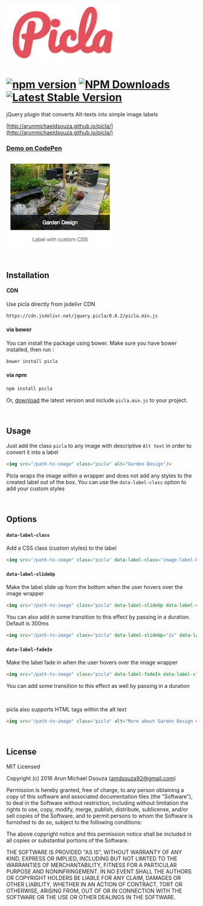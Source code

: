 <img src="https://github.com/ArunMichaelDsouza/picla/raw/master/icon.png" width="300" height="auto" alt="picla icon"/>

#  [![npm version](https://badge.fury.io/js/picla.svg)](https://badge.fury.io/js/picla) [![NPM Downloads](https://img.shields.io/npm/dm/picla.svg?style=flat-square)](https://www.npmjs.com/package/picla) [![Latest Stable Version](https://img.shields.io/bower/v/picla.svg?style=flat-square)](http://bower.io/search/?q=picla)
jQuery plugin that converts Alt-texts into simple image labels

[http://arunmichaeldsouza.github.io/picla/](http://arunmichaeldsouza.github.io/picla/)

### [Demo on CodePen](http://codepen.io/amdsouza92/full/aZOPVZ/)

![picla](https://raw.githubusercontent.com/ArunMichaelDsouza/picla/master/demo/img/example.png)

<br/>

## Installation

#### CDN 

Use picla directly from jsdelivr CDN

```html
https://cdn.jsdelivr.net/jquery.picla/0.8.2/picla.min.js
```

#### via bower

You can install the package using bower. Make sure you have bower installed, then run : 

```html
bower install picla
```

#### via npm

```html
npm install picla
```

Or, [download](https://github.com/ArunMichaelDsouza/picla/releases) the latest version and include ``picla.min.js`` to your project.

<br/>

## Usage

Just add the class ``picla`` to any image with descriptive ``Alt text`` in order to convert it into a label

```html
<img src="/path-to-image" class="picla" alt="Garden Design"/>
```

Picla wraps the image within a wrapper and does not add any styles to the created label out of the box.
You can use the ``data-label-class`` option to add your custom styles

<br/>

## Options

#### ``data-label-class``

Add a CSS class (custom styles) to the label

```html
<img src="/path-to-image" class="picla" data-label-class="image-label-black" alt="Garden Design"/>

```

#### ``data-label-slideUp``

Make the label slide up from the bottom when the user hovers over the image wrapper

```html
<img src="/path-to-image" class="picla" data-label-slideUp data-label-class="image-label-black" alt="Garden Design"/>
```

You can also add in some transition to this effect by passing in a duration. Default is 300ms

```html
<img src="/path-to-image" class="picla" data-label-slideUp="2s" data-label-class="image-label-black" alt="Garden Design"/>
```

#### ``data-label-fadeIn``

Make the label fade in when the user hovers over the image wrapper

```html
<img src="/path-to-image" class="picla" data-label-fadeIn data-label-class="image-label-black" alt="Garden Design"/>
```

You can add some transition to this effect as well by passing in a duration

<br/>

picla also supports HTML tags within the alt text

```html
<img src="/path-to-image" class="picla" alt="More about Garden Design <a href='/link'>here</a>" data-label-class="image-label-black"/>
```

<br/>

## License

MIT Licensed

Copyright (c) 2016 Arun Michael Dsouza (amdsouza92@gmail.com)

Permission is hereby granted, free of charge, to any person obtaining a copy of this software and associated documentation files (the "Software"), to deal in the Software without restriction, including without limitation the rights to use, copy, modify, merge, publish, distribute, sublicense, and/or sell copies of the Software, and to permit persons to whom the Software is furnished to do so, subject to the following conditions:

The above copyright notice and this permission notice shall be included in all copies or substantial portions of the Software.

THE SOFTWARE IS PROVIDED "AS IS", WITHOUT WARRANTY OF ANY KIND, EXPRESS OR IMPLIED, INCLUDING BUT NOT LIMITED TO THE WARRANTIES OF MERCHANTABILITY, FITNESS FOR A PARTICULAR PURPOSE AND NONINFRINGEMENT. IN NO EVENT SHALL THE AUTHORS OR COPYRIGHT HOLDERS BE LIABLE FOR ANY CLAIM, DAMAGES OR OTHER LIABILITY, WHETHER IN AN ACTION OF CONTRACT, TORT OR OTHERWISE, ARISING FROM, OUT OF OR IN CONNECTION WITH THE SOFTWARE OR THE USE OR OTHER DEALINGS IN THE SOFTWARE.


